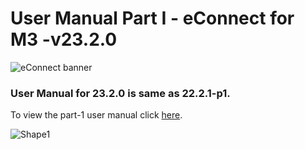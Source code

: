 # **User Manual Part I - eConnect for M3 -v23.2.0**

![eConnect banner](../../../../images/banner-econnect-m3.jpg)

### User Manual for 23.2.0 is same as 22.2.1-p1.

To view the part-1 user manual click [here](https://github.com/leanswift/leanswift.github.io/blob/master/ecommerce/pages/econnect-m3/22.2.1-p1-EE/usermanual-econnect-m3-part-1.md).

![Shape1](RackMultipart20230417-1-w1pvdp_html_8364f73a6574c228.gif)
